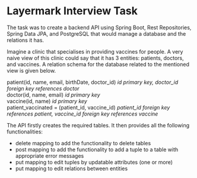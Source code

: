 # Layermark Interview Task

The task was to create a backend API using Spring Boot, Rest Repositories, Spring Data JPA, and PostgreSQL that would manage a database and the relations it has.

Imagine a clinic that specialises in providing vaccines for people. A very naive view of this clinic could say that it has 3 entities: patients, doctors, and vaccines. A relation schema for the database related to the mentioned view is given below.

patient(id, name, email, birthDate, doctor_id) _id primary key, doctor_id foreign key references doctor_<br />
doctor(id, name, email) _id primary key_<br />
vaccine(id, name) _id primary key_<br />
patient_vaccinated = (patient_id, vaccine_id) _patient_id foreign key references patient, vaccine_id foreign key references vaccine_

The API firstly creates the required tables. It then provides all the following functionalities:<br />
- delete mapping to add the functionality to delete tables<br />
- post mapping to add the functionality to add a tuple to a table with appropriate error messages<br />
- put mapping to edit tuples by updatable attributes (one or more)<br />
- put mapping to edit relations between entities

